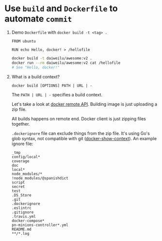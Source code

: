 # Use `build` and `Dockerfile` to automate `commit`

1. Demo `Dockerfile` with `docker build -t <tag> .`

    ```
    FROM ubuntu

    RUN echo Hello, docker! > /hellofile
    ```

    ```sh
    docker build -t daiweilu/awesome:v2 .
    docker run --rm daiweilu/awesome:v2 cat /hellofile
    # See "Hello, docker!"
    ```

2. What is a build context?

    ```
    docker build [OPTIONS] PATH | URL | -
    ```

    The `PATH | URL | -` specifies a build context.

    Let's take a look at [docker remote API](https://docs.docker.com/engine/reference/api/docker_remote_api_v1.19/#build-image-from-a-dockerfile). Building image is just uploading a zip file.

    All builds happens on remote end. Docker client is just zipping files together.

    `.dockerignore` file can exclude things from the zip file. It's using Go's glob syntax, not compatible with git ([docker-show-context](https://github.com/pwaller/docker-show-context)). An example ignore file:

    ```
    _tmp
    config/local*
    coverage
    doc
    local*
    node_modules/*
    !node_modules/@spanishdict
    script
    secret
    test
    .DS_Store
    .git
    .dockerignore
    .eslintrc
    .gitignore
    .travis.yml
    docker-compose*
    pn-minions-controller*.yml
    README.md
    **/*.log
    ```
